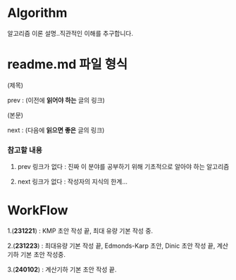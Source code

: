 # Algorithm #

알고리즘 이론 설명..직관적인 이해를 추구합니다.

# readme.md 파일 형식 #

(제목)

prev : (이전에 **읽어야 하는** 글의 링크)

(본문)

next : (다음에 **읽으면 좋은** 글의 링크)

### 참고할 내용 ###

1. prev 링크가 없다 :  진짜 이 분야를 공부하기 위해 기초적으로 알아야 하는 알고리즘

2. next 링크가 없다 : 작성자의 지식의 한계...

# WorkFlow #
1.(**231221**) : KMP 초안 작성 끝,  최대 유량 기본 작성 중. 

2.(**231223**) : 최대유량 기본 작성 끝, Edmonds-Karp 초안, Dinic 초안 작성 끝, 계산기하 기본 초안 작성중.

3.(**240102**) : 계산기하 기본 초안 작성 끝.
